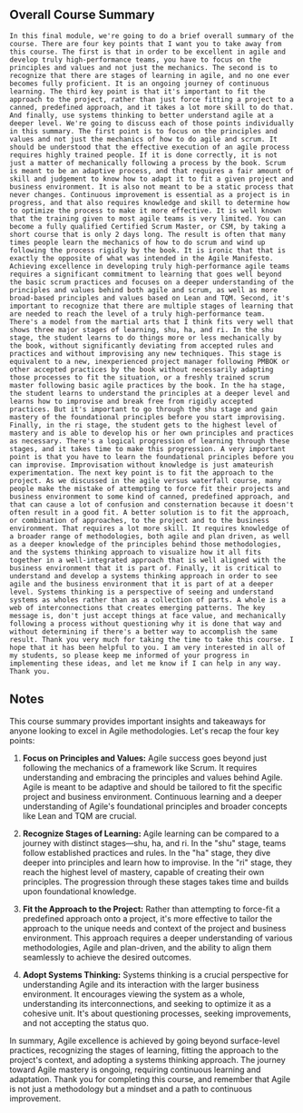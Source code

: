 ## Overall Course Summary
```
In this final module, we're going to do a brief overall summary of the course. There are four key points that I want you to take away from this course. The first is that in order to be excellent in agile and develop truly high‑performance teams, you have to focus on the principles and values and not just the mechanics. The second is to recognize that there are stages of learning in agile, and no one ever becomes fully proficient. It is an ongoing journey of continuous learning. The third key point is that it's important to fit the approach to the project, rather than just force fitting a project to a canned, predefined approach, and it takes a lot more skill to do that. And finally, use systems thinking to better understand agile at a deeper level. We're going to discuss each of those points individually in this summary. The first point is to focus on the principles and values and not just the mechanics of how to do agile and scrum. It should be understood that the effective execution of an agile process requires highly trained people. If it is done correctly, it is not just a matter of mechanically following a process by the book. Scrum is meant to be an adaptive process, and that requires a fair amount of skill and judgement to know how to adapt it to fit a given project and business environment. It is also not meant to be a static process that never changes. Continuous improvement is essential as a project is in progress, and that also requires knowledge and skill to determine how to optimize the process to make it more effective. It is well known that the training given to most agile teams is very limited. You can become a fully qualified Certified Scrum Master, or CSM, by taking a short course that is only 2 days long. The result is often that many times people learn the mechanics of how to do scrum and wind up following the process rigidly by the book. It is ironic that that is exactly the opposite of what was intended in the Agile Manifesto. Achieving excellence in developing truly high‑performance agile teams requires a significant commitment to learning that goes well beyond the basic scrum practices and focuses on a deeper understanding of the principles and values behind both agile and scrum, as well as more broad‑based principles and values based on Lean and TQM. Second, it's important to recognize that there are multiple stages of learning that are needed to reach the level of a truly high‑performance team. There's a model from the martial arts that I think fits very well that shows three major stages of learning, shu, ha, and ri. In the shu stage, the student learns to do things more or less mechanically by the book, without significantly deviating from accepted rules and practices and without improvising any new techniques. This stage is equivalent to a new, inexperienced project manager following PMBOK or other accepted practices by the book without necessarily adapting those processes to fit the situation, or a freshly trained scrum master following basic agile practices by the book. In the ha stage, the student learns to understand the principles at a deeper level and learns how to improvise and break free from rigidly accepted practices. But it's important to go through the shu stage and gain mastery of the foundational principles before you start improvising. Finally, in the ri stage, the student gets to the highest level of mastery and is able to develop his or her own principles and practices as necessary. There's a logical progression of learning through these stages, and it takes time to make this progression. A very important point is that you have to learn the foundational principles before you can improvise. Improvisation without knowledge is just amateurish experimentation. The next key point is to fit the approach to the project. As we discussed in the agile versus waterfall course, many people make the mistake of attempting to force fit their projects and business environment to some kind of canned, predefined approach, and that can cause a lot of confusion and consternation because it doesn't often result in a good fit. A better solution is to fit the approach, or combination of approaches, to the project and to the business environment. That requires a lot more skill. It requires knowledge of a broader range of methodologies, both agile and plan driven, as well as a deeper knowledge of the principles behind those methodologies, and the systems thinking approach to visualize how it all fits together in a well‑integrated approach that is well aligned with the business environment that it is part of. Finally, it is critical to understand and develop a systems thinking approach in order to see agile and the business environment that it is part of at a deeper level. Systems thinking is a perspective of seeing and understand systems as wholes rather than as a collection of parts. A whole is a web of interconnections that creates emerging patterns. The key message is, don't just accept things at face value, and mechanically following a process without questioning why it is done that way and without determining if there's a better way to accomplish the same result. Thank you very much for taking the time to take this course. I hope that it has been helpful to you. I am very interested in all of my students, so please keep me informed of your progress in implementing these ideas, and let me know if I can help in any way. Thank you.
```

## Notes
This course summary provides important insights and takeaways for anyone looking to excel in Agile methodologies. Let's recap the four key points:

1. **Focus on Principles and Values:** Agile success goes beyond just following the mechanics of a framework like Scrum. It requires understanding and embracing the principles and values behind Agile. Agile is meant to be adaptive and should be tailored to fit the specific project and business environment. Continuous learning and a deeper understanding of Agile's foundational principles and broader concepts like Lean and TQM are crucial.

2. **Recognize Stages of Learning:** Agile learning can be compared to a journey with distinct stages—shu, ha, and ri. In the "shu" stage, teams follow established practices and rules. In the "ha" stage, they dive deeper into principles and learn how to improvise. In the "ri" stage, they reach the highest level of mastery, capable of creating their own principles. The progression through these stages takes time and builds upon foundational knowledge.

3. **Fit the Approach to the Project:** Rather than attempting to force-fit a predefined approach onto a project, it's more effective to tailor the approach to the unique needs and context of the project and business environment. This approach requires a deeper understanding of various methodologies, Agile and plan-driven, and the ability to align them seamlessly to achieve the desired outcomes.

4. **Adopt Systems Thinking:** Systems thinking is a crucial perspective for understanding Agile and its interaction with the larger business environment. It encourages viewing the system as a whole, understanding its interconnections, and seeking to optimize it as a cohesive unit. It's about questioning processes, seeking improvements, and not accepting the status quo.

In summary, Agile excellence is achieved by going beyond surface-level practices, recognizing the stages of learning, fitting the approach to the project's context, and adopting a systems thinking approach. The journey toward Agile mastery is ongoing, requiring continuous learning and adaptation. Thank you for completing this course, and remember that Agile is not just a methodology but a mindset and a path to continuous improvement.